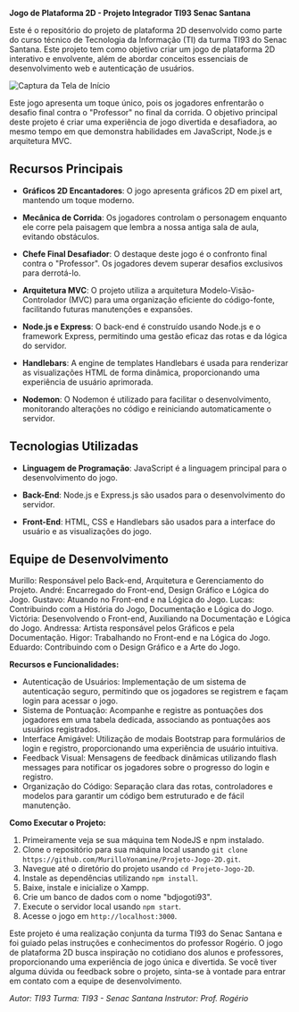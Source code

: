 **Jogo de Plataforma 2D - Projeto Integrador TI93 Senac Santana**

Este é o repositório do projeto de plataforma 2D desenvolvido como parte do curso técnico de Tecnologia da Informação (TI) da turma TI93 do Senac Santana. Este projeto tem como objetivo criar um jogo de plataforma 2D interativo e envolvente, além de abordar conceitos essenciais de desenvolvimento web e autenticação de usuários.

![Captura da Tela de Início](public/img/printInicio.png)

Este jogo apresenta um toque único, pois os jogadores enfrentarão o desafio final contra o "Professor" no final da corrida. O objetivo principal deste projeto é criar uma experiência de jogo divertida e desafiadora, ao mesmo tempo em que demonstra habilidades em JavaScript, Node.js e arquitetura MVC.

## Recursos Principais

- **Gráficos 2D Encantadores**: O jogo apresenta gráficos 2D em pixel art, mantendo um toque moderno.

- **Mecânica de Corrida**: Os jogadores controlam o personagem enquanto ele corre pela paisagem que lembra a nossa antiga sala de aula, evitando obstáculos.

- **Chefe Final Desafiador**: O destaque deste jogo é o confronto final contra o "Professor". Os jogadores devem superar desafios exclusivos para derrotá-lo.

- **Arquitetura MVC**: O projeto utiliza a arquitetura Modelo-Visão-Controlador (MVC) para uma organização eficiente do código-fonte, facilitando futuras manutenções e expansões.

- **Node.js e Express**: O back-end é construído usando Node.js e o framework Express, permitindo uma gestão eficaz das rotas e da lógica do servidor.

- **Handlebars**: A engine de templates Handlebars é usada para renderizar as visualizações HTML de forma dinâmica, proporcionando uma experiência de usuário aprimorada.

- **Nodemon**: O Nodemon é utilizado para facilitar o desenvolvimento, monitorando alterações no código e reiniciando automaticamente o servidor.

## Tecnologias Utilizadas

- **Linguagem de Programação**: JavaScript é a linguagem principal para o desenvolvimento do jogo.

- **Back-End**: Node.js e Express.js são usados para o desenvolvimento do servidor.

- **Front-End**: HTML, CSS e Handlebars são usados para a interface do usuário e as visualizações do jogo.

## Equipe de Desenvolvimento

Murillo: Responsável pelo Back-end, Arquitetura e Gerenciamento do Projeto.
André: Encarregado do Front-end, Design Gráfico e Lógica do Jogo.
Gustavo: Atuando no Front-end e na Lógica do Jogo.
Lucas: Contribuindo com a História do Jogo, Documentação e Lógica do Jogo.
Victória: Desenvolvendo o Front-end, Auxiliando na Documentação e Lógica do Jogo.
Andressa: Artista responsável pelos Gráficos e pela Documentação.
Higor: Trabalhando no Front-end e na Lógica do Jogo.
Eduardo: Contribuindo com o Design Gráfico e a Arte do Jogo.

**Recursos e Funcionalidades:**
- Autenticação de Usuários: Implementação de um sistema de autenticação seguro, permitindo que os jogadores se registrem e façam login para acessar o jogo.
- Sistema de Pontuação: Acompanhe e registre as pontuações dos jogadores em uma tabela dedicada, associando as pontuações aos usuários registrados.
- Interface Amigável: Utilização de modais Bootstrap para formulários de login e registro, proporcionando uma experiência de usuário intuitiva.
- Feedback Visual: Mensagens de feedback dinâmicas utilizando flash messages para notificar os jogadores sobre o progresso do login e registro.
- Organização do Código: Separação clara das rotas, controladores e modelos para garantir um código bem estruturado e de fácil manutenção.

**Como Executar o Projeto:**
1. Primeiramente veja se sua máquina tem NodeJS e npm instalado.
2. Clone o repositório para sua máquina local usando `git clone https://github.com/MurilloYonamine/Projeto-Jogo-2D.git`.
3. Navegue até o diretório do projeto usando `cd Projeto-Jogo-2D`.
4. Instale as dependências utilizando `npm install`.
5. Baixe, instale e inicialize o Xampp.
6. Crie um banco de dados com o nome "bdjogoti93".
7. Execute o servidor local usando `npm start`.
8. Acesse o jogo em `http://localhost:3000`.

Este projeto é uma realização conjunta da turma TI93 do Senac Santana e foi guiado pelas instruções e conhecimentos do professor Rogério. O jogo de plataforma 2D busca inspiração no cotidiano dos alunos e professores, proporcionando uma experiência de jogo única e divertida. Se você tiver alguma dúvida ou feedback sobre o projeto, sinta-se à vontade para entrar em contato com a equipe de desenvolvimento.

*Autor: TI93*
*Turma: TI93 - Senac Santana*
*Instrutor: Prof. Rogério*
